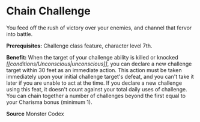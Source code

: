﻿---
cssclass: [feats]

---
# Chain Challenge

You feed off the rush of victory over your enemies, and channel that fervor into battle.

**Prerequisites:** Challenge class feature, character level 7th.

**Benefit:** When the target of your challenge ability is killed or knocked _[[conditions/Unconscious|unconscious]]_, you can declare a new challenge target within 30 feet as an immediate action. This action must be taken immediately upon your initial challenge target's defeat, and you can't take it later if you are unable to act at the time. If you declare a new challenge using this feat, it doesn't count against your total daily uses of challenge. You can chain together a number of challenges beyond the first equal to your Charisma bonus (minimum 1).

**Source** Monster Codex